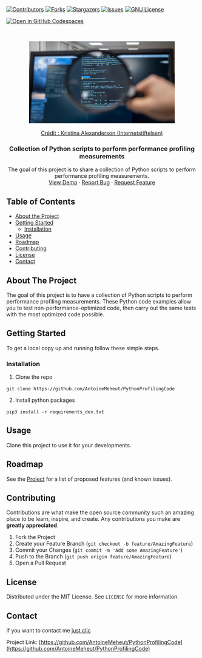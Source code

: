 <!-- PROJECT SHIELDS -->
[![Contributors][contributors-shield]][contributors-url]
[![Forks][forks-shield]][forks-url]
[![Stargazers][stars-shield]][stars-url]
[![Issues][issues-shield]][issues-url]
[![GNU License][license-shield]][license-url]

<!-- PROJECT CODESPACES -->
[![Open in GitHub Codespaces](https://github.com/codespaces/badge.svg)](https://github.com/AntoineMeheut/PythonProfilingCode)

<!-- PROJECT LOGO -->
<br />
<p align="center">
  <a href="https://github.com/AntoineMeheut/PythonProfilingCode">
    <img src="images/kpa-5875-internetstiftelsen-2020-1-384x216.jpg" alt="Logo" width="384" height="216">
    <p align="center">Crédit : Kristina Alexanderson (Internetstiftelsen)</p>
  </a>

  <h3 align="center">Collection of Python scripts to perform performance profiling measurements</h3>

  <p align="center">
    The goal of this project is to share a collection of Python scripts to perform performance profiling measurements.
    <br />
    <a href="https://github.com/AntoineMeheut/PythonProfilingCode">View Demo</a>
    ·
    <a href="https://github.com/AntoineMeheut/PythonProfilingCode/issues">Report Bug</a>
    ·
    <a href="https://github.com/AntoineMeheut/PythonProfilingCode/issues">Request Feature</a>
  </p>
</p>

<!-- TABLE OF CONTENTS -->
## Table of Contents

* [About the Project](#about-the-project)
* [Getting Started](#getting-started)
  * [Installation](#installation)
* [Usage](#usage)
* [Roadmap](#roadmap)
* [Contributing](#contributing)
* [License](#license)
* [Contact](#contact)

<!-- ABOUT THE PROJECT -->
## About The Project

The goal of this project is to have a collection of Python scripts to perform performance profiling measurements.
These Python code examples allow you to test non-performance-optimized code, then carry out the same tests with the most optimized code possible.

<!-- GETTING STARTED -->
## Getting Started

To get a local copy up and running follow these simple steps.

### Installation

1. Clone the repo
```
git clone https://github.com/AntoineMeheut/PythonProfilingCode
```
2. Install python packages
```
pip3 install -r requirements_dev.txt
```

<!-- USAGE EXAMPLES -->
## Usage

Clone this project to use it for your developments.

<!-- ROADMAP -->
## Roadmap

See the [Project](https://github.com/AntoineMeheut/PythonProfilingCode/projects) for a list of proposed features (and known issues).


<!-- CONTRIBUTING -->
## Contributing

Contributions are what make the open source community such an amazing place to be learn, inspire, and create. Any contributions you make are **greatly appreciated**.

1. Fork the Project
2. Create your Feature Branch (`git checkout -b feature/AmazingFeature`)
3. Commit your Changes (`git commit -m 'Add some AmazingFeature'`)
4. Push to the Branch (`git push origin feature/AmazingFeature`)
5. Open a Pull Request


<!-- LICENSE -->
## License

Distributed under the MIT License. See `LICENSE` for more information.

<!-- CONTACT -->
## Contact

If you want to contact me [just clic](mailto:github.contacts@protonmail.com)

Project Link: [https://github.com/AntoineMeheut/PythonProfilingCode](https://github.com/AntoineMeheut/PythonProfilingCode)

<!-- MARKDOWN LINKS & IMAGES -->
<!-- https://www.markdownguide.org/basic-syntax/#reference-style-links -->
[contributors-shield]: https://img.shields.io/github/contributors/AntoineMeheut/PythonProfilingCode?color=green
[contributors-url]: https://github.com/AntoineMeheut/PythonProfilingCode/graphs/contributors
[forks-shield]: https://img.shields.io/github/forks/AntoineMeheut/PythonProfilingCode
[forks-url]: https://github.com/AntoineMeheut/PythonProfilingCode/network/members
[stars-shield]: https://img.shields.io/github/stars/AntoineMeheut/PythonProfilingCode
[stars-url]: https://github.com/AntoineMeheut/PythonProfilingCode/stargazers
[issues-shield]: https://img.shields.io/github/issues/AntoineMeheut/PythonProfilingCode
[issues-url]: https://github.com/AntoineMeheut/PythonProfilingCode/issues
[license-shield]: https://img.shields.io/github/license/AntoineMeheut/blogame
[license-url]: https://github.com/AntoineMeheut/blogame/blob/master/LICENSE
